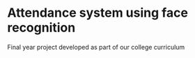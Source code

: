 # Attendance system using face recognition
 Final year project developed as part of our college curriculum
